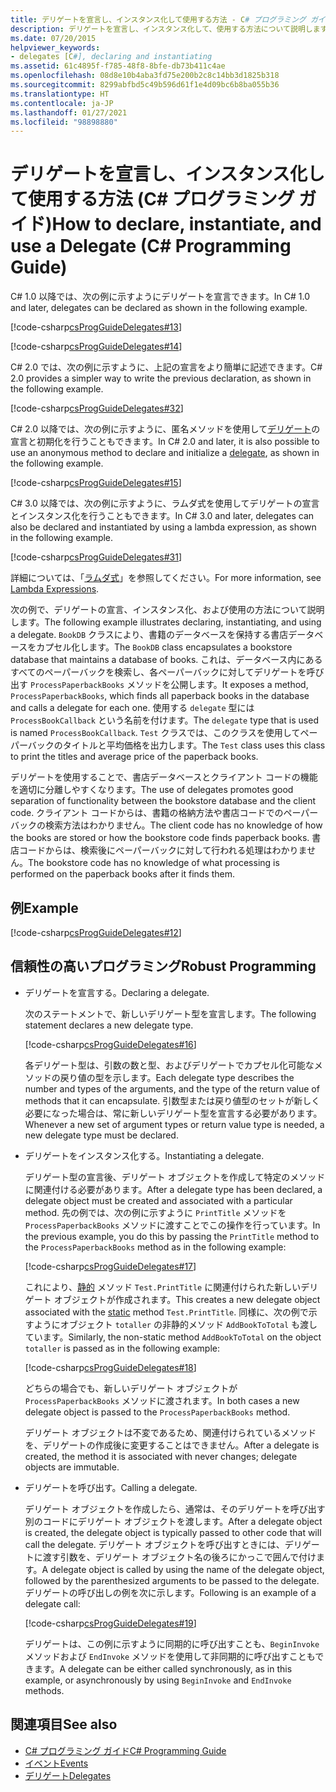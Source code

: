 ```yaml
---
title: デリゲートを宣言し、インスタンス化して使用する方法 - C# プログラミング ガイド
description: デリゲートを宣言し、インスタンス化して、使用する方法について説明します。 C# 1.0、2.0、および 3.0 以降に対応する例を参照してください。
ms.date: 07/20/2015
helpviewer_keywords:
- delegates [C#], declaring and instantiating
ms.assetid: 61c4895f-f785-48f8-8bfe-db73b411c4ae
ms.openlocfilehash: 08d8e10b4aba3fd75e200b2c8c14bb3d1825b318
ms.sourcegitcommit: 8299abfbd5c49b596d61f1e4d09bc6b8ba055b36
ms.translationtype: HT
ms.contentlocale: ja-JP
ms.lasthandoff: 01/27/2021
ms.locfileid: "98898880"
---
```

# <a name="how-to-declare-instantiate-and-use-a-delegate-c-programming-guide"></a><span data-ttu-id="9ec1c-104">デリゲートを宣言し、インスタンス化して使用する方法 (C# プログラミング ガイド)</span><span class="sxs-lookup"><span data-stu-id="9ec1c-104">How to declare, instantiate, and use a Delegate (C# Programming Guide)</span></span>

<span data-ttu-id="9ec1c-105">C# 1.0 以降では、次の例に示すようにデリゲートを宣言できます。</span><span class="sxs-lookup"><span data-stu-id="9ec1c-105">In C# 1.0 and later, delegates can be declared as shown in the following example.</span></span>  
  
 [!code-csharp[csProgGuideDelegates#13](~/samples/snippets/csharp/VS_Snippets_VBCSharp/csProgGuideDelegates/CS/Delegates.cs#13)]  
  
 [!code-csharp[csProgGuideDelegates#14](~/samples/snippets/csharp/VS_Snippets_VBCSharp/csProgGuideDelegates/CS/Delegates.cs#14)]  
  
 <span data-ttu-id="9ec1c-106">C# 2.0 では、次の例に示すように、上記の宣言をより簡単に記述できます。</span><span class="sxs-lookup"><span data-stu-id="9ec1c-106">C# 2.0 provides a simpler way to write the previous declaration, as shown in the following example.</span></span>  
  
 [!code-csharp[csProgGuideDelegates#32](~/samples/snippets/csharp/VS_Snippets_VBCSharp/csProgGuideDelegates/CS/Delegates.cs#32)]  
  
 <span data-ttu-id="9ec1c-107">C# 2.0 以降では、次の例に示すように、匿名メソッドを使用して[デリゲート](../../language-reference/builtin-types/reference-types.md)の宣言と初期化を行うこともできます。</span><span class="sxs-lookup"><span data-stu-id="9ec1c-107">In C# 2.0 and later, it is also possible to use an anonymous method to declare and initialize a [delegate](../../language-reference/builtin-types/reference-types.md), as shown in the following example.</span></span>  
  
 [!code-csharp[csProgGuideDelegates#15](~/samples/snippets/csharp/VS_Snippets_VBCSharp/csProgGuideDelegates/CS/Delegates.cs#15)]  
  
 <span data-ttu-id="9ec1c-108">C# 3.0 以降では、次の例に示すように、ラムダ式を使用してデリゲートの宣言とインスタンス化を行うこともできます。</span><span class="sxs-lookup"><span data-stu-id="9ec1c-108">In C# 3.0 and later, delegates can also be declared and instantiated by using a lambda expression, as shown in the following example.</span></span>  
  
 [!code-csharp[csProgGuideDelegates#31](~/samples/snippets/csharp/VS_Snippets_VBCSharp/csProgGuideDelegates/CS/Delegates.cs#31)]  
  
 <span data-ttu-id="9ec1c-109">詳細については、「[ラムダ式](../../language-reference/operators/lambda-expressions.md)」を参照してください。</span><span class="sxs-lookup"><span data-stu-id="9ec1c-109">For more information, see [Lambda Expressions](../../language-reference/operators/lambda-expressions.md).</span></span>  
  
 <span data-ttu-id="9ec1c-110">次の例で、デリゲートの宣言、インスタンス化、および使用の方法について説明します。</span><span class="sxs-lookup"><span data-stu-id="9ec1c-110">The following example illustrates declaring, instantiating, and using a delegate.</span></span> <span data-ttu-id="9ec1c-111">`BookDB` クラスにより、書籍のデータベースを保持する書店データベースをカプセル化します。</span><span class="sxs-lookup"><span data-stu-id="9ec1c-111">The `BookDB` class encapsulates a bookstore database that maintains a database of books.</span></span> <span data-ttu-id="9ec1c-112">これは、データベース内にあるすべてのペーパーバックを検索し、各ペーパーバックに対してデリゲートを呼び出す `ProcessPaperbackBooks` メソッドを公開します。</span><span class="sxs-lookup"><span data-stu-id="9ec1c-112">It exposes a method, `ProcessPaperbackBooks`, which finds all paperback books in the database and calls a delegate for each one.</span></span> <span data-ttu-id="9ec1c-113">使用する `delegate` 型には `ProcessBookCallback` という名前を付けます。</span><span class="sxs-lookup"><span data-stu-id="9ec1c-113">The `delegate` type that is used is named `ProcessBookCallback`.</span></span> <span data-ttu-id="9ec1c-114">`Test` クラスでは、このクラスを使用してペーパーバックのタイトルと平均価格を出力します。</span><span class="sxs-lookup"><span data-stu-id="9ec1c-114">The `Test` class uses this class to print the titles and average price of the paperback books.</span></span>  
  
 <span data-ttu-id="9ec1c-115">デリゲートを使用することで、書店データベースとクライアント コードの機能を適切に分離しやすくなります。</span><span class="sxs-lookup"><span data-stu-id="9ec1c-115">The use of delegates promotes good separation of functionality between the bookstore database and the client code.</span></span> <span data-ttu-id="9ec1c-116">クライアント コードからは、書籍の格納方法や書店コードでのペーパーバックの検索方法はわかりません。</span><span class="sxs-lookup"><span data-stu-id="9ec1c-116">The client code has no knowledge of how the books are stored or how the bookstore code finds paperback books.</span></span> <span data-ttu-id="9ec1c-117">書店コードからは、検索後にペーパーバックに対して行われる処理はわかりません。</span><span class="sxs-lookup"><span data-stu-id="9ec1c-117">The bookstore code has no knowledge of what processing is performed on the paperback books after it finds them.</span></span>  
  
## <a name="example"></a><span data-ttu-id="9ec1c-118">例</span><span class="sxs-lookup"><span data-stu-id="9ec1c-118">Example</span></span>  

 [!code-csharp[csProgGuideDelegates#12](~/samples/snippets/csharp/VS_Snippets_VBCSharp/csProgGuideDelegates/CS/Delegates.cs#12)]  
  
## <a name="robust-programming"></a><span data-ttu-id="9ec1c-119">信頼性の高いプログラミング</span><span class="sxs-lookup"><span data-stu-id="9ec1c-119">Robust Programming</span></span>  
  
- <span data-ttu-id="9ec1c-120">デリゲートを宣言する。</span><span class="sxs-lookup"><span data-stu-id="9ec1c-120">Declaring a delegate.</span></span>  
  
     <span data-ttu-id="9ec1c-121">次のステートメントで、新しいデリゲート型を宣言します。</span><span class="sxs-lookup"><span data-stu-id="9ec1c-121">The following statement declares a new delegate type.</span></span>  
  
     [!code-csharp[csProgGuideDelegates#16](~/samples/snippets/csharp/VS_Snippets_VBCSharp/csProgGuideDelegates/CS/Delegates.cs#16)]  
  
     <span data-ttu-id="9ec1c-122">各デリゲート型は、引数の数と型、およびデリゲートでカプセル化可能なメソッドの戻り値の型を示します。</span><span class="sxs-lookup"><span data-stu-id="9ec1c-122">Each delegate type describes the number and types of the arguments, and the type of the return value of methods that it can encapsulate.</span></span> <span data-ttu-id="9ec1c-123">引数型または戻り値型のセットが新しく必要になった場合は、常に新しいデリゲート型を宣言する必要があります。</span><span class="sxs-lookup"><span data-stu-id="9ec1c-123">Whenever a new set of argument types or return value type is needed, a new delegate type must be declared.</span></span>  
  
- <span data-ttu-id="9ec1c-124">デリゲートをインスタンス化する。</span><span class="sxs-lookup"><span data-stu-id="9ec1c-124">Instantiating a delegate.</span></span>  
  
     <span data-ttu-id="9ec1c-125">デリゲート型の宣言後、デリゲート オブジェクトを作成して特定のメソッドに関連付ける必要があります。</span><span class="sxs-lookup"><span data-stu-id="9ec1c-125">After a delegate type has been declared, a delegate object must be created and associated with a particular method.</span></span> <span data-ttu-id="9ec1c-126">先の例では、次の例に示すように `PrintTitle` メソッドを `ProcessPaperbackBooks` メソッドに渡すことでこの操作を行っています。</span><span class="sxs-lookup"><span data-stu-id="9ec1c-126">In the previous example, you do this by passing the `PrintTitle` method to the `ProcessPaperbackBooks` method as in the following example:</span></span>  
  
     [!code-csharp[csProgGuideDelegates#17](~/samples/snippets/csharp/VS_Snippets_VBCSharp/csProgGuideDelegates/CS/Delegates.cs#17)]  
  
     <span data-ttu-id="9ec1c-127">これにより、[静的](../../language-reference/keywords/static.md) メソッド `Test.PrintTitle` に関連付けられた新しいデリゲート オブジェクトが作成されます。</span><span class="sxs-lookup"><span data-stu-id="9ec1c-127">This creates a new delegate object associated with the [static](../../language-reference/keywords/static.md) method `Test.PrintTitle`.</span></span> <span data-ttu-id="9ec1c-128">同様に、次の例で示すようにオブジェクト `totaller` の非静的メソッド `AddBookToTotal` も渡しています。</span><span class="sxs-lookup"><span data-stu-id="9ec1c-128">Similarly, the non-static method `AddBookToTotal` on the object `totaller` is passed as in the following example:</span></span>  
  
     [!code-csharp[csProgGuideDelegates#18](~/samples/snippets/csharp/VS_Snippets_VBCSharp/csProgGuideDelegates/CS/Delegates.cs#18)]  
  
     <span data-ttu-id="9ec1c-129">どちらの場合でも、新しいデリゲート オブジェクトが `ProcessPaperbackBooks` メソッドに渡されます。</span><span class="sxs-lookup"><span data-stu-id="9ec1c-129">In both cases a new delegate object is passed to the `ProcessPaperbackBooks` method.</span></span>  
  
     <span data-ttu-id="9ec1c-130">デリゲート オブジェクトは不変であるため、関連付けられているメソッドを、デリゲートの作成後に変更することはできません。</span><span class="sxs-lookup"><span data-stu-id="9ec1c-130">After a delegate is created, the method it is associated with never changes; delegate objects are immutable.</span></span>  
  
- <span data-ttu-id="9ec1c-131">デリゲートを呼び出す。</span><span class="sxs-lookup"><span data-stu-id="9ec1c-131">Calling a delegate.</span></span>  
  
     <span data-ttu-id="9ec1c-132">デリゲート オブジェクトを作成したら、通常は、そのデリゲートを呼び出す別のコードにデリゲート オブジェクトを渡します。</span><span class="sxs-lookup"><span data-stu-id="9ec1c-132">After a delegate object is created, the delegate object is typically passed to other code that will call the delegate.</span></span> <span data-ttu-id="9ec1c-133">デリゲート オブジェクトを呼び出すときには、デリゲートに渡す引数を、デリゲート オブジェクト名の後ろにかっこで囲んで付けます。</span><span class="sxs-lookup"><span data-stu-id="9ec1c-133">A delegate object is called by using the name of the delegate object, followed by the parenthesized arguments to be passed to the delegate.</span></span> <span data-ttu-id="9ec1c-134">デリゲートの呼び出しの例を次に示します。</span><span class="sxs-lookup"><span data-stu-id="9ec1c-134">Following is an example of a delegate call:</span></span>  
  
     [!code-csharp[csProgGuideDelegates#19](~/samples/snippets/csharp/VS_Snippets_VBCSharp/csProgGuideDelegates/CS/Delegates.cs#19)]  
  
     <span data-ttu-id="9ec1c-135">デリゲートは、この例に示すように同期的に呼び出すことも、`BeginInvoke` メソッドおよび `EndInvoke` メソッドを使用して非同期的に呼び出すこともできます。</span><span class="sxs-lookup"><span data-stu-id="9ec1c-135">A delegate can be either called synchronously, as in this example, or asynchronously by using `BeginInvoke` and `EndInvoke` methods.</span></span>  
  
## <a name="see-also"></a><span data-ttu-id="9ec1c-136">関連項目</span><span class="sxs-lookup"><span data-stu-id="9ec1c-136">See also</span></span>

- [<span data-ttu-id="9ec1c-137">C# プログラミング ガイド</span><span class="sxs-lookup"><span data-stu-id="9ec1c-137">C# Programming Guide</span></span>](../index.md)
- [<span data-ttu-id="9ec1c-138">イベント</span><span class="sxs-lookup"><span data-stu-id="9ec1c-138">Events</span></span>](../events/index.md)
- [<span data-ttu-id="9ec1c-139">デリゲート</span><span class="sxs-lookup"><span data-stu-id="9ec1c-139">Delegates</span></span>](./index.md)
